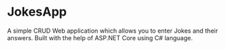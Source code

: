 # JokesApp
A simple CRUD Web application which allows you to enter Jokes and their answers. Built with the help of ASP.NET Core using C# language.

